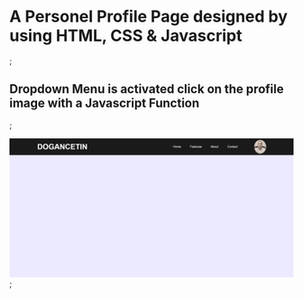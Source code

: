 <h1>A Personel Profile Page designed by using HTML, CSS & Javascript</h1>;

<h2>Dropdown Menu is activated click on the profile image with a Javascript Function </h2>;
<br>

![](screen.gif);


